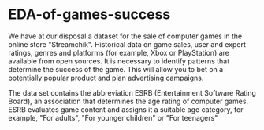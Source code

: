 # EDA-of-games-success

We have at our disposal a dataset for the sale of computer games in the online store "Streamchik". Historical data on game sales, user and expert ratings, genres and platforms (for example, Xbox or PlayStation) are available from open sources. It is necessary to identify patterns that determine the success of the game. This will allow you to bet on a potentially popular product and plan advertising campaigns.

The data set contains the abbreviation ESRB (Entertainment Software Rating Board), an association that determines the age rating of computer games. ESRB evaluates game content and assigns it a suitable age category, for example, "For adults", "For younger children" or "For teenagers"